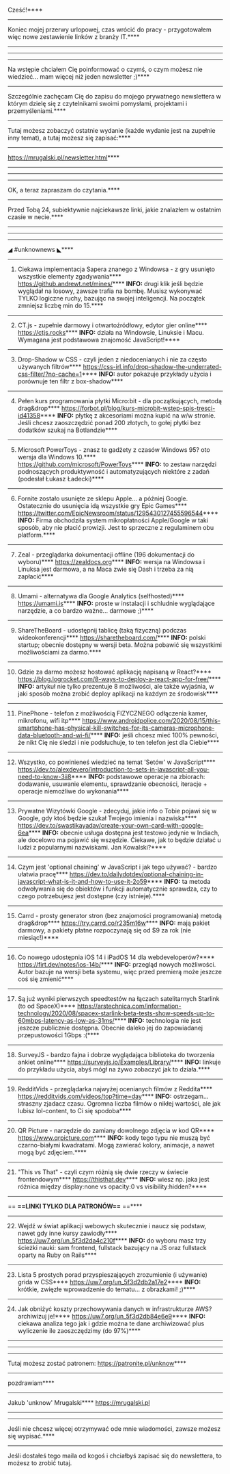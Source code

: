 Cześć!****
****
Koniec mojej przerwy urlopowej, czas wrócić do pracy - przygotowałem więc nowe zestawienie linków z branży IT.****
****
 ****
****
Na wstępie chciałem Cię poinformować o czymś, o czym możesz nie wiedzieć... mam więcej niż jeden newsletter ;)****
****
Szczególnie zachęcam Cię do zapisu do mojego prywatnego newslettera w którym dzielę się z czytelnikami swoimi pomysłami, projektami i przemyśleniami.****
****
Tutaj możesz zobaczyć ostatnie wydanie (każde wydanie jest na zupełnie inny temat), a tutaj możesz się zapisać:****
****
https://mrugalski.pl/newsletter.html****
****
 ****
****
OK, a teraz zapraszam do czytania.****
****
Przed Tobą 24, subiektywnie najciekawsze linki, jakie znalazłem w ostatnim czasie w necie.****
****
 ****
****
◢ #unknownews ◣****
****
1) Ciekawa implementacja Sapera znanego z Windowsa - z gry usunięto wszystkie elementy zgadywania****
https://github.andrewt.net/mines/****
**INFO:** drugi klik jeśli będzie wyglądał na losowy, zawsze trafia na bombę. Musisz wykonywać TYLKO logiczne ruchy, bazując na swojej inteligencji. Na początek zmniejsz liczbę min do 15.****
****
2) CT.js - zupełnie darmowy i otwartoźródłowy, edytor gier online****
https://ctjs.rocks****
**INFO:** działa na Windowsie, Linuksie i Macu. Wymagana jest podstawowa znajomość JavaScript!****
****
3) Drop-Shadow w CSS - czyli jeden z niedocenianych i nie za często używanych filtrów****
https://css-irl.info/drop-shadow-the-underrated-css-filter/?no-cache=1****
**INFO:** autor pokazuje przykłady użycia i porównuje ten filtr z box-shadow****
****
4) Pełen kurs programowania płytki Micro:bit - dla początkujących, metodą drag&drop****
https://forbot.pl/blog/kurs-microbit-wstep-spis-tresci-id41358****
**INFO:** płytkę z akcesoriami można kupić na w/w stronie. Jeśli chcesz zaoszczędzić ponad 200 złotych, to gołej płytki bez dodatków szukaj na Botlandzie****
****
5) Microsoft PowerToys - znasz te gadżety z czasów Windows 95? oto wersja dla Windows 10.****
https://github.com/microsoft/PowerToys****
**INFO:** to zestaw narzędzi podnoszących produktywność i automatyzujących niektóre z zadań (podesłał Łukasz Ładecki)****
****
6) Fornite zostało usunięte ze sklepu Apple... a później Google. Ostatecznie do usunięcia idą wszystkie gry Epic Games****
https://twitter.com/EpicNewsroom/status/1295430127455596544****
**INFO:** Firma obchodziła system mikropłatności Apple/Google w taki sposób, aby nie płacić prowizji. Jest to sprzeczne z regulaminem obu platform.****
****
7) Zeal - przeglądarka dokumentacji offline (196 dokumentacji do wyboru)****
https://zealdocs.org****
**INFO:** wersja na Windowsa i Linuksa jest darmowa, a na Maca zwie się Dash i trzeba za nią zapłacić****
****
8) Umami - alternatywa dla Google Analytics (selfhosted)****
https://umami.is****
**INFO:** proste w instalacji i schludnie wyglądające narzędzie, a co bardzo ważne... darmowe ;)****
****
9) ShareTheBoard - udostępnij tablicę (taką fizyczną) podczas wideokonferencji****
https://sharetheboard.com/****
**INFO:** polski startup; obecnie dostępny w wersji beta. Można pobawić się wszystkimi możliwościami za darmo.****
****
10) Gdzie za darmo możesz hostować aplikację napisaną w React?****
https://blog.logrocket.com/8-ways-to-deploy-a-react-app-for-free/****
**INFO:** artykuł nie tylko prezentuje 8 możliwości, ale także wyjaśnia, w jaki sposób można zrobić deploy aplikacji na każdym ze środowisk****
****
11) PinePhone - telefon z możliwością FIZYCZNEGO odłączenia kamer, mikrofonu, wifi itp****
https://www.androidpolice.com/2020/08/15/this-smartphone-has-physical-kill-switches-for-its-cameras-microphone-data-bluetooth-and-wi-fi/****
**INFO:** jeśli chcesz mieć 100% pewności, że nikt Cię nie śledzi i nie podsłuchuje, to ten telefon jest dla Ciebie****
****
12) Wszystko, co powinieneś wiedzieć na temat 'Setów' w JavaScript****
https://dev.to/alexdevero/introduction-to-sets-in-javascript-all-you-need-to-know-3ii8****
**INFO:** podstawowe operacje na zbiorach: dodawanie, usuwanie elementu, sprawdzanie obecności, iteracje + operacje niemożliwe do wykonania****
****
13) Prywatne Wizytówki Google - zdecyduj, jakie info o Tobie pojawi się w Google, gdy ktoś będzie szukał Twojego imienia i nazwiska****
https://dev.to/swastikayadav/create-your-own-card-with-google-6ea****
**INFO:** obecnie usługa dostępna jest testowo jedynie w Indiach, ale docelowo ma pojawić się wszędzie. Ciekawe, jak to będzie działać u ludzi z popularnymi nazwiskami. Jan Kowalski?****
****
14) Czym jest 'optional chaining' w JavaScript i jak tego używać? - bardzo ułatwia pracę****
https://dev.to/dailydotdev/optional-chaining-in-javascript-what-is-it-and-how-to-use-it-2o59****
**INFO:** ta metoda odwoływania się do obiektów i funkcji automatycznie sprawdza, czy to czego potrzebujesz jest dostępne (czy istnieje).****
****
15) Carrd - prosty generator stron (bez znajomości programowania) metodą drag&drop****
https://try.carrd.co/r235m16w****
**INFO:** mają pakiet darmowy, a pakiety płatne rozpoczynają się od $9 za rok (nie miesiąc!)****
****
16) Co nowego udostępnia iOS 14 i iPadOS 14 dla webdeveloperów?****
https://firt.dev/notes/ios-14b/****
**INFO:** przegląd nowych możliwości. Autor bazuje na wersji beta systemu, więc przed premierą może jeszcze coś się zmienić****
****
17) Są już wyniki pierwszych speedtestów na łączach satelitarnych Starlink (to od SpaceX)****
https://arstechnica.com/information-technology/2020/08/spacex-starlink-beta-tests-show-speeds-up-to-60mbps-latency-as-low-as-31ms/****
**INFO:** technologia nie jest jeszcze publicznie dostępna. Obecnie daleko jej do zapowiadanej przepustowości 1Gbps :(****
****
18) SurveyJS - bardzo fajna i dobrze wyglądająca biblioteka do tworzenia ankiet online****
https://surveyjs.io/Examples/Library/****
**INFO:** linkuje do przykładu użycia, abyś mógł na żywo zobaczyć jak to działa.****
****
19) RedditVids - przeglądarka najwyżej ocenianych filmów z Reddita****
https://redditvids.com/videos/top?time=day****
**INFO:** ostrzegam... straszny zjadacz czasu. Ogromna liczba filmów o nikłej wartości, ale jak lubisz lol-content, to Ci się spodoba****
****
20) QR Picture - narzędzie do zamiany dowolnego zdjęcia w kod QR****
https://www.qrpicture.com****
**INFO:** kody tego typu nie muszą być czarno-białymi kwadratami. Mogą zawierać kolory, animacje, a nawet mogą być zdjęciem.****
****
21) "This vs That" - czyli czym różnią się dwie rzeczy w świecie frontendowym****
https://thisthat.dev****
**INFO:** wiesz np. jaka jest różnica między display:none vs opacity:0 vs visibility:hidden?****
****
== **==LINKI TYLKO DLA PATRONÓW==**
 ==****
****
22) Wejdź w świat aplikacji webowych skutecznie i naucz się podstaw, nawet gdy inne kursy zawiodły****
https://uw7.org/un_5f3d2da4c210f****
**INFO:** do wyboru masz trzy ścieżki nauki: sam frontend, fullstack bazujący na JS oraz fullstack oparty na Ruby on Rails****
****
23) Lista 5 prostych porad przyspieszających zrozumienie (i używanie) grida w CSS****
https://uw7.org/un_5f3d2db2a17e2****
**INFO:** krótkie, zwięzłe wprowadzenie do tematu... z obrazkami! ;)****
****
24) Jak obniżyć koszty przechowywania danych w infrastrukturze AWS? archiwizuj je!****
https://uw7.org/un_5f3d2db84e6e9****
**INFO:** ciekawa analiza tego jak i gdzie można te dane archiwizować plus wyliczenie ile zaoszczędzimy (do 97%)****
****
 ****
****
Tutaj możesz zostać patronem: https://patronite.pl/unknow****
****
 
pozdrawiam****
****
Jakub 'unknow' Mrugalski****
https://mrugalski.pl
 ****
****
Jeśli nie chcesz więcej otrzymywać ode mnie wiadomości, zawsze możesz się wypisać.****
****
Jeśli dostałeś tego maila od kogoś i chciałbyś zapisać się do newslettera, to możesz to zrobić tutaj.